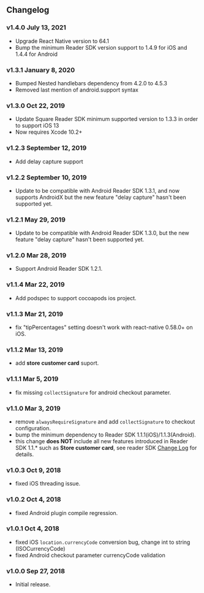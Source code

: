 ## Changelog

### v1.4.0 July 13, 2021

* Upgrade React Native version to 64.1
* Bump the minimum Reader SDK version support to 1.4.9 for iOS and 1.4.4 for Android

### v1.3.1 January 8, 2020

* Bumped Nested handlebars dependency from 4.2.0 to 4.5.3
* Removed last mention of android.support syntax

### v1.3.0 Oct 22, 2019

* Update Square Reader SDK minimum supported version to 1.3.3 in order to support iOS 13
* Now requires Xcode 10.2+

### v1.2.3 September 12, 2019

* Add delay capture support

### v1.2.2 September 10, 2019

* Update to be compatible with Android Reader SDK 1.3.1, and now supports AndroidX
  but the new feature "delay capture" hasn't been supported yet.

### v1.2.1 May 29, 2019

* Update to be compatible with Android Reader SDK 1.3.0,
  but the new feature "delay capture" hasn't been supported yet.

### v1.2.0 Mar 28, 2019

* Support Android Reader SDK 1.2.1.

### v1.1.4 Mar 22, 2019

* Add podspec to support cocoapods ios project.

### v1.1.3 Mar 21, 2019

* fix "tipPercentages" setting doesn't work with react-native 0.58.0+ on iOS.

### v1.1.2 Mar 13, 2019

* add **store customer card** suport.

### v1.1.1 Mar 5, 2019

* fix missing `collectSignature` for android checkout parameter.

### v1.1.0 Mar 3, 2019

* remove `alwaysRequireSignature` and add `collectSignature` to checkout configuration.
* bump the minimum dependency to Reader SDK 1.1.1(iOS)/1.1.3(Android).
* this change **does NOT** include all new features introduced in Reader SDK 1.1.* such as **Store customer card**, see reader SDK [Change Log](https://docs.connect.squareup.com/changelog/mobile-logs/2019-02-13) for details.

### v1.0.3 Oct 9, 2018

* fixed iOS threading issue.

### v1.0.2 Oct 4, 2018

* fixed Android plugin compile regression.

### v1.0.1 Oct 4, 2018

* fixed iOS `location.currencyCode` conversion bug, change int to string (ISOCurrencyCode)
* fixed Android checkout parameter currencyCode validation

### v1.0.0 Sep 27, 2018

* Initial release.
